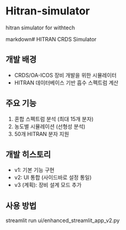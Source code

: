 # Hitran-simulator
hitran simulator for withtech

markdown# HITRAN CRDS Simulator

## 개발 배경
- CRDS/OA-ICOS 장비 개발을 위한 시뮬레이터
- HITRAN 데이터베이스 기반 흡수 스펙트럼 계산

## 주요 기능
1. 혼합 스펙트럼 분석 (최대 15개 분자)
2. 농도별 시뮬레이션 (선형성 분석)
3. 50개 HITRAN 분자 지원

## 개발 히스토리
- v1: 기본 기능 구현
- v2: UI 통합 (사이드바로 설정 통일)
- v3 (계획): 장비 설계 모드 추가

## 사용 방법
streamlit run ui/enhanced_streamlit_app_v2.py

